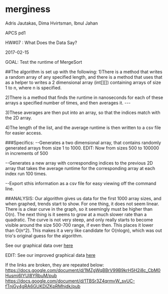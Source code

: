 # merginess

Adris Jautakas, Dima Hvirtsman, Ibnul Jahan

APCS pd1

HW#07 : What Does the Data Say?

2017-02-15



GOAL: Test the runtime of MergeSort

##The algorithm is set up with the following:
1)There is a method that writes a random array of any specified length, and there is a method that uses that as a helper to writes a 2 dimensional array (int[][]) containing arrays of size 1 to n, where n is specified. 

2)There is a method that finds the runtime in nanoseconds for each of these arrays a specified number of times, and then averages it. ---

3)These averages are then put into an array, so that the indices match with the 2D array.

4)The length of the list, and the average runtime is then written to a csv file for easier access.


###Specifics:
--Generates a two dimensional array, that contains randomly generated arrays from size 1 to 1000.
  EDIT: Now from sizes 500 to 100000 in increments of 500 

--Generates a new array with corresponding indices to the previous 2D array that takes the average runtime for the corresponding array at each index run 100 times.

--Export sthis information as a csv file for easy viewing off the command line.


##ANALYSIS:
 Our algorithm gives us data for the first 1000 array sizes, and when graphed, trends start to show. For one thing, it does not seem linear. There is a clear curve in the graph, so it seemingly must be higher than O(n). The next thing is it seems to grow at a much slower rate than a quadratic. The curve is not very steep, and only really starts to become visible around the size 500-700 range, if even then. This places it lower than O(n^2). This makes it a very like candidate for O(nlogn), which was out trio's original guess for the algorithm.


See our graphical data over [here](https://docs.google.com/document/d/1MZgWqBBrV99B9krH5H2i8c_CbM0Husmi6IYUl8YRbuM/pub)

EDIT: See our improved graphical data [here](https://docs.google.com/document/d/1TBSr3Z4qrmvW_svUC-fTnjGy4gRA6GUKDIZKpRMhjdk/pub)

If the links are broken, they are repeated below:
https://docs.google.com/document/d/1MZgWqBBrV99B9krH5H2i8c_CbM0Husmi6IYUl8YRbuM/pub
https://docs.google.com/document/d/1TBSr3Z4qrmvW_svUC-fTnjGy4gRA6GUKDIZKpRMhjdk/pub
